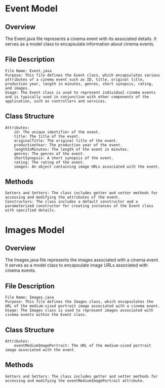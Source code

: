 # Event Model
## Overview

The Event.java file represents a cinema event with its associated details. It serves as a model class to encapsulate information about cinema events.
## File Description

    File Name: Event.java
    Purpose: This file defines the Event class, which encapsulates various attributes of a cinema event such as ID, title, original title, production year, length in minutes, genres, short synopsis, rating, and images.
    Usage: The Event class is used to represent individual cinema events and is typically used in conjunction with other components of the application, such as controllers and services.

## Class Structure

    Attributes:
        id: The unique identifier of the event.
        title: The title of the event.
        originalTitle: The original title of the event.
        productionYear: The production year of the event.
        lengthInMinutes: The length of the event in minutes.
        genres: The genres of the event.
        shortSynopsis: A short synopsis of the event.
        rating: The rating of the event.
        images: An object containing image URLs associated with the event.

## Methods

    Getters and Setters: The class includes getter and setter methods for accessing and modifying the attributes of the event.
    Constructors: The class includes a default constructor and a parameterized constructor for creating instances of the Event class with specified details.

# Images Model
## Overview

The Images.java file represents the images associated with a cinema event. It serves as a model class to encapsulate image URLs associated with cinema events.
## File Description

    File Name: Images.java
    Purpose: This file defines the Images class, which encapsulates the URL of the medium-sized portrait image associated with a cinema event.
    Usage: The Images class is used to represent images associated with cinema events within the Event class.

## Class Structure

    Attributes:
        eventMediumImagePortrait: The URL of the medium-sized portrait image associated with the event.

## Methods

    Getters and Setters: The class includes getter and setter methods for accessing and modifying the eventMediumImagePortrait attribute.